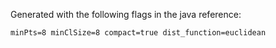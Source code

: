 Generated with the following flags in the java reference:
```
minPts=8 minClSize=8 compact=true dist_function=euclidean
```